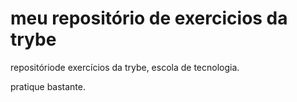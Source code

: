 # meu repositório de exercicios da trybe

repositóriode exercícios da trybe, escola de tecnologia.

pratique bastante.
